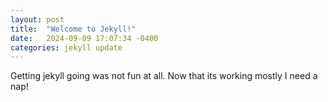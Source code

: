 ```yaml
---
layout: post
title:  "Welcome to Jekyll!"
date:   2024-09-09 17:07:34 -0400
categories: jekyll update
---
```

Getting jekyll going was not fun at all. Now that its working mostly I need a nap!
